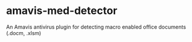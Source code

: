 # amavis-med-detector
An Amavis antivirus plugin for detecting macro enabled office documents (.docm, .xlsm)

